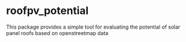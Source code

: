 # roofpv_potential
This package provides a simple tool for evaluating the potential of solar panel roofs based on openstreetmap data
